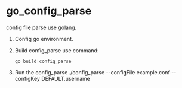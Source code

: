 # go_config_parse
config file parse use golang.

1. Config go environment.

2. Build config_parse use command:
    ```
    go build config_parse
    ```
3. Run the config_parse
    ./config_parse --configFile example.conf --configKey DEFAULT.username
